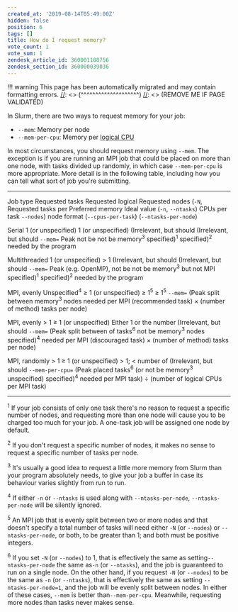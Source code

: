 ```yaml
---
created_at: '2019-08-14T05:49:00Z'
hidden: false
position: 6
tags: []
title: How do I request memory?
vote_count: 1
vote_sum: 1
zendesk_article_id: 360001108756
zendesk_section_id: 360000039036
---
```




[//]: <> (REMOVE ME IF PAGE VALIDATED)
[//]: <> (vvvvvvvvvvvvvvvvvvvv)
!!! warning
    This page has been automatically migrated and may contain formatting errors.
[//]: <> (^^^^^^^^^^^^^^^^^^^^)
[//]: <> (REMOVE ME IF PAGE VALIDATED)

In Slurm, there are two ways to request memory for your job:

-   `--mem`: Memory per node
-   `--mem-per-cpu`: Memory per [logical
CPU](https://support.nesi.org.nz/hc/en-gb/articles/360000568236)

In most circumstances, you should request memory using `--mem`. The
exception is if you are running an MPI job that could be placed on more
than one node, with tasks divided up randomly, in which case
`--mem-per-cpu` is more appropriate. More detail is in the following
table, including how you can tell what sort of job you're submitting.

--------------- ------------------------- --------------------- ------------------------ ------------------------ ------------------ --------------------
Job type        Requested tasks           Requested logical     Requested nodes (`-N`,   Requested tasks per      Preferred memory   Ideal value
(`-n`, `--ntasks`)        CPUs per task         `--nodes`)               node                     format
(`--cpus-per-task`)                            (`--ntasks-per-node`)

Serial          1 (or unspecified)        1 (or unspecified)    (Irrelevant, but should  (Irrelevant, but should  `--mem=`           Peak
not be                   not be                                      memory<sup>3</sup>
specified)<sup>1</sup>   specified)<sup>2</sup>                      needed by the
program

Multithreaded   1 (or unspecified)        &gt; 1                (Irrelevant, but should  (Irrelevant, but should  `--mem=`           Peak
(e.g. OpenMP),                                                  not be                   not be                                      memory<sup>3</sup>
but not MPI                                                     specified)<sup>1</sup>   specified)<sup>2</sup>                      needed by the
program

MPI, evenly     Unspecified<sup>4</sup>   ≥ 1 (or unspecified)  ≥ 1<sup>5</sup>          ≥ 1<sup>5</sup>          `--mem=`           (Peak
split between                                                                                                                        memory<sup>3</sup>
nodes                                                                                                                                needed per MPI
(recommended                                                                                                                         task) × (number of
method)                                                                                                                              tasks per node)

MPI, evenly     &gt; 1                    ≥ 1 (or unspecified)  Either 1 or the number   (Irrelevant, but should  `--mem=`           (Peak
split between                                                   of tasks<sup>6</sup>     not be                                      memory<sup>3</sup>
nodes                                                                                    specified)<sup>4</sup>                      needed per MPI
(discouraged                                                                                                                         task) × (number of
method)                                                                                                                              tasks per node)

MPI, randomly   &gt; 1                    ≥ 1 (or unspecified)  &gt; 1; &lt; number of   (Irrelevant, but should  `--mem-per-cpu=`   (Peak
placed                                                          tasks<sup>6</sup> (or    not be                                      memory<sup>3</sup>
unspecified)             specified)<sup>4</sup>                      needed per MPI
task) ÷ (number of
logical CPUs per MPI
task)
--------------- ------------------------- --------------------- ------------------------ ------------------------ ------------------ --------------------

<sup>1</sup> If your job consists of only one task there's no reason to
request a specific number of nodes, and requesting more than one node
will cause you to be charged too much for your job. A one-task job will
be assigned one node by default.

<sup>2</sup> If you don't request a specific number of nodes, it makes
no sense to request a specific number of tasks per node.

<sup>3</sup> It's usually a good idea to request a little more memory
from Slurm than your program absolutely needs, to give your job a buffer
in case its behaviour varies slightly from run to run.

<sup>4</sup> If either `-n` or `--ntasks` is used along with
`--ntasks-per-node`, `--ntasks-per-node` will be silently ignored.

<sup>5</sup> An MPI job that is evenly split between two or more nodes
and that doesn't specify a total number of tasks will need either `-N`
(or `--nodes`) or `--ntasks-per-node`, or both, to be greater than 1;
and both must be positive integers.

<sup>6</sup> If you set `-N` (or `--nodes`) to 1, that is effectively
the same as setting`--ntasks-per-node` the same as`-n` (or `--ntasks`),
and the job is guaranteed to run on a single node. On the other hand, if
you request `-N` (or `--nodes`) to be the same as `-n` (or `--ntasks`),
that is effectively the same as setting `--ntasks-per-node=1`, and the
job will be evenly split between nodes. In either of these cases,
`--mem` is better than`--mem-per-cpu`. Meanwhile, requesting more nodes
than tasks never makes sense.
